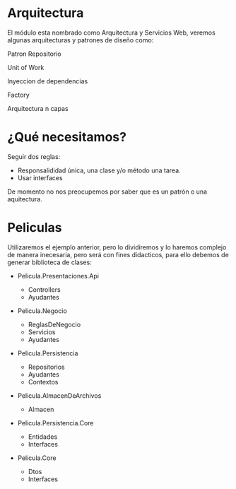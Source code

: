 # Arquitectura

El módulo esta nombrado como Arquitectura y Servicios Web, veremos algunas arquitecturas y patrones de diseño como:

Patron Repositorio

Unit of Work

Inyeccion de dependencias

Factory

Arquitectura n capas

# ¿Qué necesitamos?

Seguir dos reglas:

- Responsalididad única, una clase y/o método una tarea.
- Usar interfaces

De momento no nos preocupemos por saber que es un patrón o una aquitectura.

# Peliculas
Utilizaremos el ejemplo anterior, pero lo dividiremos y lo haremos complejo de manera inecesaria, pero será con fines didacticos, para ello debemos de generar biblioteca de clases:

- Pelicula.Presentaciones.Api
    - Controllers
    - Ayudantes

- Pelicula.Negocio
    - ReglasDeNegocio
    - Servicios        
    - Ayudantes

- Pelicula.Persistencia
    - Repositorios
    - Ayudantes
    - Contextos

- Pelicula.AlmacenDeArchivos
    - Almacen

- Pelicula.Persistencia.Core
    - Entidades
    - Interfaces

- Pelicula.Core
    - Dtos
    - Interfaces